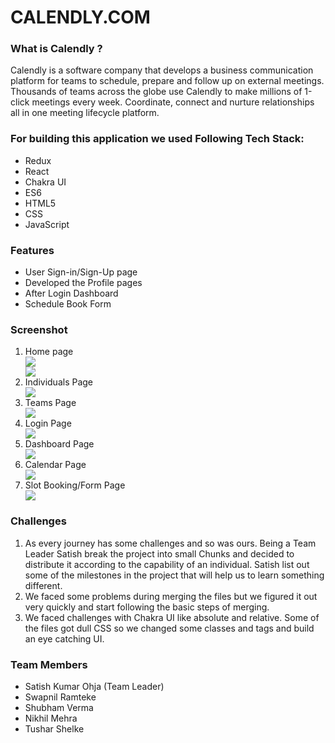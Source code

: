 # CALENDLY.COM


### What is Calendly ?
<p>Calendly is a software company that develops a business communication platform for teams to schedule, 
prepare and follow up on external meetings. Thousands of teams across the globe use Calendly to make millions of 1-click meetings every week. 
Coordinate, connect and nurture relationships all in one meeting lifecycle platform.</p>

### For building this application we used Following Tech Stack:
<ul>
<li>Redux</li>
<li>React</li>
<li>Chakra UI</li>
<li>ES6</li>
<li>HTML5</li>
<li>CSS</li>
<li>JavaScript</li>
</ul>

### Features
<ul>
<li>User Sign-in/Sign-Up page </li>
<li>Developed the Profile pages</li>
<li>After Login Dashboard</li>
<li>Schedule Book Form</li>
</ul>

### Screenshot 
<ol>
<li>Home page</li>

<div margin="auto" justifyContent="center" ><img src="https://miro.medium.com/max/1400/1*IUatridiWeCR-zH7FxfBFw.jpeg"/></div>
<div margin="auto" justifyContent="center"><img src="https://miro.medium.com/max/1400/1*uED1pZ2ZHbnL_TNxVWaB5Q.png"/></div>

<li>Individuals Page</li>

<div margin="auto" justifyContent="center"><img src="https://miro.medium.com/max/1400/1*JznL0ryYkEb7hIBo_uykJg.png"/></div>

<li>Teams Page</li>

<div margin="auto" justifyContent="center"><img src="https://miro.medium.com/max/1400/1*eioMDOB1sXj70cfLKHiNnA.png"/></div>

<li>Login Page</li>

<div margin="auto" justifyContent="center"><img src="https://miro.medium.com/max/1400/1*LZQgCRbcbZqL7S0U5v3paw.jpeg"/></div>

<li>Dashboard Page</li>

<div margin="auto" justifyContent="center"><img src="https://miro.medium.com/max/1400/1*8p1IxCplXPQw5HonAYKEhQ.jpeg"/></div>

<li>Calendar Page</li>

<div margin="auto" justifyContent="center"><img src="https://miro.medium.com/max/1400/1*0slyoDWIiI_GyXvKuIxj8g.jpeg"/></div>

<li>Slot Booking/Form Page</li>

<div margin="auto" justifyContent="center"><img src="https://miro.medium.com/max/1400/1*pV3o8bw1Z6IYiJkz8xNj5Q.jpeg"/></div>

</ol>

### Challenges
<ol>
<li>As every journey has some challenges and so was ours. Being a Team Leader Satish break the project into small Chunks and decided to distribute it according to the capability of an individual.
Satish list out some of the milestones in the project that will help us to learn something different.</li>
<li>We faced some problems during merging the files but we figured it out very quickly and start following the basic steps of merging.</li>
<li>We faced challenges with Chakra UI like absolute and relative. Some of the files got dull CSS so we changed some classes and tags and build an eye catching UI.</li>
</ol>

### Team Members
<ul>
<li>Satish Kumar Ohja (Team Leader)</li>
<li>Swapnil Ramteke</li>
<li>Shubham Verma</li>
<li>Nikhil Mehra</li>
<li>Tushar Shelke</li>
</ul>

